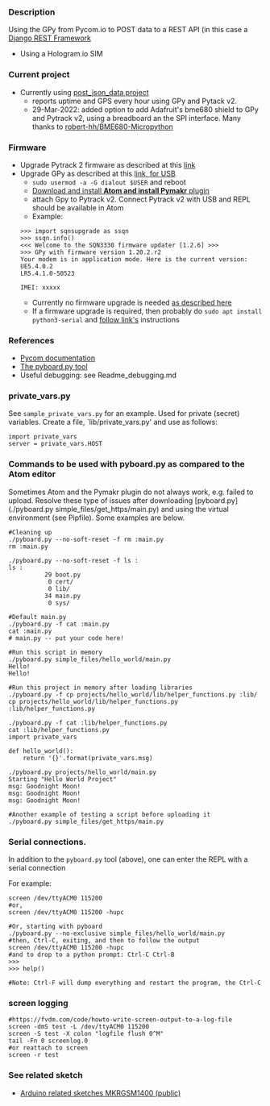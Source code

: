 ### Description
Using the GPy from Pycom.io to POST data to a REST API (in this case a [Django REST Framework](https://www.django-rest-framework.org/)
* Using a Hologram.io SIM

### Current project 
* Currently using [post_json_data project](https://github.com/johnedstone/pycom-gpy/tree/main/projects/post_json_data)
    * reports uptime and GPS every hour using GPy and Pytack v2.
    * 29-Mar-2022: added option to add Adafruit's bme680 shield
    to GPy and Pytrack v2, using a breadboard an the SPI interface.
    Many thanks to [robert-hh/BME680-Micropython](https://github.com/robert-hh/BME680-Micropython)

### Firmware
* Upgrade Pytrack 2 firmware as described at this [link](https://docs.pycom.io/updatefirmware/expansionboard/)
* Upgrade GPy as described at this [link, for USB](https://docs.pycom.io/updatefirmware/ltemodem/)
    * `sudo usermod -a -G dialout $USER` and reboot 
    * [Download and install __Atom and install Pymakr__ plugin](https://docs.pycom.io/gettingstarted/software/atom/)
    * attach Gpy to Pytrack v2.  Connect Pytrack v2 with USB and REPL should be available in Atom
    * Example:
    ```
    >>> import sqnsupgrade as ssqn
    >>> ssqn.info()
    <<< Welcome to the SQN3330 firmware updater [1.2.6] >>>
    >>> GPy with firmware version 1.20.2.r2
    Your modem is in application mode. Here is the current version:
    UE5.4.0.2
    LR5.4.1.0-50523

    IMEI: xxxxx
    ```
    * Currently no firmware upgrade is needed [as described here](https://docs.pycom.io/updatefirmware/ltemodem/)
    * If a firmware upgrade is required, then probably do `sudo apt install python3-serial` and [follow link's](https://docs.pycom.io/updatefirmware/ltemodem/) instructions

### References 
* [Pycom documentation](https://docs.pycom.io/)
* [The pyboard.py tool](https://docs.micropython.org/en/latest/reference/pyboard.py.html)
* Useful debugging: see Readme_debugging.md

### private_vars.py
See `sample_private_vars.py` for an example. Used for private (secret) variables.  Create
a file, `lib/private_vars.py' and use as follows:

```
import private_vars
server = private_vars.HOST
```

### Commands to be used with pyboard.py as compared to the Atom editor
Sometimes Atom and the Pymakr plugin do not always work, e.g. failed to upload.
Resolve these type of issues after downloading [pyboard.py](./pyboard.py simple_files/get_https/main.py)
and using the virtual environment (see Pipfile).  Some examples are below.

```
#Cleaning up
./pyboard.py --no-soft-reset -f rm :main.py
rm :main.py

./pyboard.py --no-soft-reset -f ls :
ls :
          29 boot.py
           0 cert/
           0 lib/
          34 main.py
           0 sys/

#Default main.py
./pyboard.py -f cat :main.py
cat :main.py
# main.py -- put your code here!

#Run this script in memory
./pyboard.py simple_files/hello_world/main.py
Hello!
Hello!

#Run this project in memory after loading libraries
./pyboard.py -f cp projects/hello_world/lib/helper_functions.py :lib/
cp projects/hello_world/lib/helper_functions.py :lib/helper_functions.py

./pyboard.py -f cat :lib/helper_functions.py
cat :lib/helper_functions.py
import private_vars

def hello_world():
    return '{}'.format(private_vars.msg)

./pyboard.py projects/hello_world/main.py
Starting "Hello World Project"
msg: Goodnight Moon!
msg: Goodnight Moon!
msg: Goodnight Moon!

#Another example of testing a script before uploading it
./pyboard.py simple_files/get_https/main.py

```
### Serial connections.
In addition to the `pyboard.py` tool (above), one can enter the REPL with a serial connection

For example:
```
screen /dev/ttyACM0 115200
#or,
screen /dev/ttyACM0 115200 -hupc

#Or, starting with pyboard
./pyboard.py --no-exclusive simple_files/hello_world/main.py
#then, Ctrl-C, exiting, and then to follow the output
screen /dev/ttyACM0 115200 -hupc
#and to drop to a python prompt: Ctrl-C Ctrl-B
>>>
>>> help()

#Note: Ctrl-F will dump everything and restart the program, the Ctrl-C
```

### screen logging
```
#https://fvdm.com/code/howto-write-screen-output-to-a-log-file
screen -dmS test -L /dev/ttyACM0 115200
screen -S test -X colon "logfile flush 0^M"
tail -Fn 0 screenlog.0
#or reattach to screen
screen -r test
```
### See related sketch
* [Arduino related sketches MKRGSM1400 (public)](https://github.com/johnedstone/mkrgsm1400-post-json-ssl)

<!---
# vim: ai et ts=4 sw=4 sts=4 nu
-->
